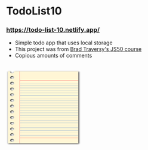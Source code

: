 # TodoList10

### https://todo-list-10.netlify.app/

- Simple todo app that uses local storage
- This project was from [Brad Traversy's JS50 course](https://www.udemy.com/course/50-projects-50-days/)
- Copious amounts of comments

<br>
<img src="img/paper.png" alt="drawing" width="200" height="200"/>
